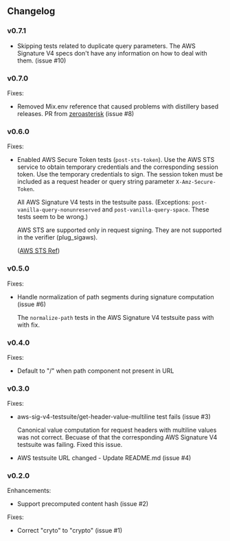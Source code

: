 ## Changelog

### v0.7.1

- Skipping tests related to duplicate query parameters. The AWS Signature V4 specs
  don't have any information on how to deal with them. (issue #10)

### v0.7.0

Fixes:

- Removed Mix.env reference that caused problems with distillery based releases.
  PR from [zeroasterisk](https://github.com/zeroasterisk) (issue #8)

### v0.6.0

Fixes:

- Enabled AWS Secure Token tests (`post-sts-token`). Use the AWS STS service to obtain
  temporary credentials and the corresponding session token. Use the temporary credentials
  to sign. The session token must be included as a request header or query string parameter
  `X-Amz-Secure-Token`.

  All AWS Signature V4 tests in the testsuite pass. (Exceptions: `post-vanilla-query-nonunreserved`
  and `post-vanilla-query-space`. These tests seem to be wrong.)

  AWS STS are supported only in request signing. They are not supported in the
  verifier (plug_sigaws).

  ([AWS STS Ref](http://docs.aws.amazon.com/IAM/latest/UserGuide/id_credentials_temp_use-resources.html))

### v0.5.0

Fixes:

- Handle normalization of path segments during signature computation (issue #6)

  The `normalize-path` tests in the AWS Signature V4 testsuite pass with
  with fix.

### v0.4.0

Fixes:

- Default to "/" when path component not present in URL

### v0.3.0

Fixes:

- aws-sig-v4-testsuite/get-header-value-multiline test fails (issue #3)

  Canonical value computation for request headers with multiline values
  was not correct. Becuase of that the corresponding AWS Signature V4 testsuite
  was failing. Fixed this issue.

- AWS testsuite URL changed - Update README.md (issue #4)

### v0.2.0

Enhancements:

- Support precomputed content hash (issue #2)

Fixes:

- Correct "cryto" to "crypto" (issue #1)
